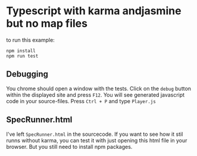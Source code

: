 # Typescript with karma andjasmine but no map files

to run this example:

```
npm install
npm run test
```

## Debugging

You chrome should open a window with the tests.
Click on the `debug` button within the displayed site and press `F12`.
You will see generated javascript code in your source-files.
Press `Ctrl + P` and type `Player.js`

## SpecRunner.html

I've left `SpecRunner.html` in the sourcecode.
If you want to see how it stil runns without karma, you can test it with just opening this html file in your browser.
But you still need to install npm packages.